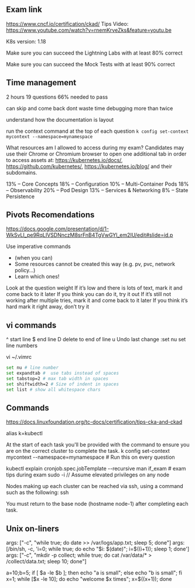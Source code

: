 ## Exam link
https://www.cncf.io/certification/ckad/
Tips Video: https://www.youtube.com/watch?v=rnemKrveZks&feature=youtu.be

K8s version: 1.18

Make sure you can succeed the Lightning Labs with at least 80% correct

Make sure you can succeed the Mock Tests with at least 90% correct

## Time management
2 hours
19 questions
66% needed to pass

can skip and come back
dont waste time debugging more than twice

understand how the documentation is layout

run the context command at the top of each question
`k config set-context mycontext --namespace=mynamespace`

What resources am I allowed to access during my exam?
Candidates may use their Chrome or Chromium browser to open one additional tab in order to
access assets at: https://kubernetes.io/docs/, https://github.com/kubernetes/,
https://kubernetes.io/blog/ and their subdomains.

13% – Core Concepts
18% – Configuration
10% – Multi-Container Pods
18% – Observability
20% – Pod Design
13% – Services & Networking
8% – State Persistence

## Pivots Recomendations
https://docs.google.com/presentation/d/1-WkSvLI_pe9RqLIVSDNnczM8srFnB4TgVwGYl_em2IU/edit#slide=id.p

Use imperative commands 
- (when you can)
- Some resources cannot be created this way (e.g. pv, pvc, network policy...)
- Learn which ones!

Look at the question weight
If it’s low and there is lots of text, mark it and come back to it later
If you think you can do it, try it out
If it’s still not working after multiple tries, mark it and come back to it later
If you think it’s hard mark it right away, don’t try it

## vi commands
^ start line
$ end line
D delete to end of line
u Undo last change
:set nu  set line numbers

vi ~/.vimrc
```bash
set nu # line number
set expandtab #  use tabs instead of spaces 
set tabstop=2 # max tab width in spaces
set shiftwidth=2 # Size of indent in spaces
set list # show all whitespace chars
```

## Commands 
https://docs.linuxfoundation.org/tc-docs/certification/tips-cka-and-ckad

alias k=kubectl

At the start of each task you'll be provided with the command to ensure you are on the correct cluster to complete the task.
k config set-context mycontext --namespace=mynamespace # Run this on every question

kubectl explain cronjob.spec.jobTemplate --recursive
man if_exam # exam tips during exam
sudo -i // Assume elevated privileges on any node

Nodes making up each cluster can be reached via ssh, using a command such as the following:
ssh <node-name>

You must return to the base node (hostname node-1) after completing each task.

## Unix on-liners
args: ["-c", "while true; do date >> /var/logs/app.txt; sleep 5; done"]
args: [/bin/sh, -c, 'i=0; while true; do echo "$i: $(date)"; i=$((i+1)); sleep 1; done']
args: ["-c", "mkdir -p collect; while true; do cat /var/data/* > /collect/data.txt; sleep 10; done"]

a=10;b=5; if [ $a -le $b ]; then echo "a is small"; else echo "b is small"; fi
x=1; while [$x -le 10]; do echo "welcome $x times"; x=$((x+1)); done
